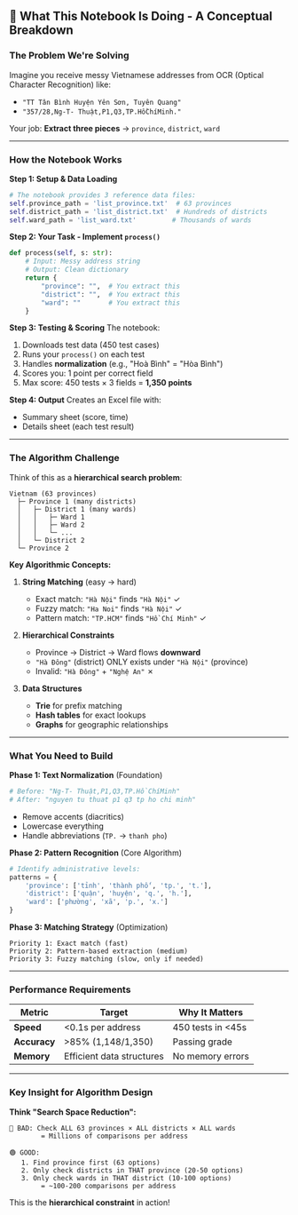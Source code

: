 ## 🎯 **What This Notebook Is Doing - A Conceptual Breakdown**

### **The Problem We're Solving**

Imagine you receive messy Vietnamese addresses from OCR (Optical Character Recognition) like:
- `"TT Tân Bình Huyện Yên Sơn, Tuyên Quang"` 
- `"357/28,Ng-T- Thuật,P1,Q3,TP.HồChíMinh."`

Your job: **Extract three pieces** → `province`, `district`, `ward`

---

### **How the Notebook Works**

**Step 1: Setup & Data Loading**
```python
# The notebook provides 3 reference data files:
self.province_path = 'list_province.txt'  # 63 provinces
self.district_path = 'list_district.txt'  # Hundreds of districts  
self.ward_path = 'list_ward.txt'         # Thousands of wards
```

**Step 2: Your Task - Implement `process()`**
```python
def process(self, s: str):
    # Input: Messy address string
    # Output: Clean dictionary
    return {
        "province": "",  # You extract this
        "district": "",  # You extract this
        "ward": ""       # You extract this
    }
```

**Step 3: Testing & Scoring**
The notebook:
1. Downloads test data (450 test cases)
2. Runs your `process()` on each test
3. Handles **normalization** (e.g., "Hoà Bình" = "Hòa Bình")
4. Scores you: 1 point per correct field
5. Max score: 450 tests × 3 fields = **1,350 points**

**Step 4: Output**
Creates an Excel file with:
- Summary sheet (score, time)
- Details sheet (each test result)

---

### **The Algorithm Challenge**

Think of this as a **hierarchical search problem**:

```
Vietnam (63 provinces)
  ├─ Province 1 (many districts)
  │   ├─ District 1 (many wards)
  │   │   ├─ Ward 1
  │   │   ├─ Ward 2
  │   │   └─ ...
  │   └─ District 2
  └─ Province 2
```

**Key Algorithmic Concepts:**

1. **String Matching** (easy → hard)
   - Exact match: `"Hà Nội"` finds `"Hà Nội"` ✓
   - Fuzzy match: `"Ha Noi"` finds `"Hà Nội"` ✓ 
   - Pattern match: `"TP.HCM"` finds `"Hồ Chí Minh"` ✓

2. **Hierarchical Constraints**
   - Province → District → Ward flows **downward**
   - `"Hà Đông"` (district) ONLY exists under `"Hà Nội"` (province)
   - Invalid: `"Hà Đông"` + `"Nghệ An"` ✗

3. **Data Structures**
   - **Trie** for prefix matching
   - **Hash tables** for exact lookups  
   - **Graphs** for geographic relationships

---

### **What You Need to Build**

**Phase 1: Text Normalization** (Foundation)
```python
# Before: "Ng-T- Thuật,P1,Q3,TP.HồChíMinh"
# After: "nguyen tu thuat p1 q3 tp ho chi minh"
```
- Remove accents (diacritics)
- Lowercase everything
- Handle abbreviations (`TP.` → `thanh pho`)

**Phase 2: Pattern Recognition** (Core Algorithm)
```python
# Identify administrative levels:
patterns = {
    'province': ['tỉnh', 'thành phố', 'tp.', 't.'],
    'district': ['quận', 'huyện', 'q.', 'h.'],  
    'ward': ['phường', 'xã', 'p.', 'x.']
}
```

**Phase 3: Matching Strategy** (Optimization)
```
Priority 1: Exact match (fast)
Priority 2: Pattern-based extraction (medium)
Priority 3: Fuzzy matching (slow, only if needed)
```

---

### **Performance Requirements**

| Metric | Target | Why It Matters |
|--------|--------|----------------|
| **Speed** | <0.1s per address | 450 tests in <45s |
| **Accuracy** | >85% (1,148/1,350) | Passing grade |
| **Memory** | Efficient data structures | No memory errors |

---

### **Key Insight for Algorithm Design**

**Think "Search Space Reduction":**

```
🔴 BAD: Check ALL 63 provinces × ALL districts × ALL wards
        = Millions of comparisons per address

🟢 GOOD: 
   1. Find province first (63 options)
   2. Only check districts in THAT province (20-50 options)
   3. Only check wards in THAT district (10-100 options)
        = ~100-200 comparisons per address
```

This is the **hierarchical constraint** in action!

